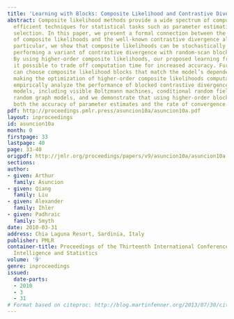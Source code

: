 ```yaml
---
title: 'Learning with Blocks: Composite Likelihood and Contrastive Divergence'
abstract: Composite likelihood methods provide a wide spectrum of computationally
  efficient techniques for statistical tasks such as parameter estimation and model
  selection. In this paper, we present a formal connection between the optimization
  of composite likelihoods and the well-known contrastive divergence algorithm. In
  particular, we show that composite likelihoods can be stochastically optimized by
  performing a variant of contrastive divergence with random-scan blocked Gibbs sampling.
  By using higher-order composite likelihoods, our proposed learning framework makes
  it possible to trade off computation time for increased accuracy. Furthermore, one
  can choose composite likelihood blocks that match the model’s dependence structure,
  making the optimization of higher-order composite likelihoods computationally efficient.  We
  empirically analyze the performance of blocked contrastive divergence on various
  models, including visible Boltzmann machines, conditional random fields, and exponential
  random graph models, and we demonstrate that using higher-order blocks improves
  both the accuracy of parameter estimates and the rate of convergence.
pdf: http://proceedings.pmlr.press/asuncion10a/asuncion10a.pdf
layout: inproceedings
id: asuncion10a
month: 0
firstpage: 33
lastpage: 40
page: 33-40
origpdf: http://jmlr.org/proceedings/papers/v9/asuncion10a/asuncion10a.pdf
sections: 
author:
- given: Arthur
  family: Asuncion
- given: Qiang
  family: Liu
- given: Alexander
  family: Ihler
- given: Padhraic
  family: Smyth
date: 2010-03-31
address: Chia Laguna Resort, Sardinia, Italy
publisher: PMLR
container-title: Proceedings of the Thirteenth International Conference on Artificial
  Intelligence and Statistics
volume: '9'
genre: inproceedings
issued:
  date-parts:
  - 2010
  - 3
  - 31
# Format based on citeproc: http://blog.martinfenner.org/2013/07/30/citeproc-yaml-for-bibliographies/
---
```

